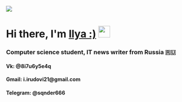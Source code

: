 ![](https://media4.giphy.com/media/Zk2YUA1rDLJoqRfo5r/giphy.gif?cid=ecf05e471c1v8nxeuwbtrqn9q9s1bwikewqqr02pqoqk80uq&rid=giphy.gif&ct=g)
<h1 >Hi there, I'm <a href="https://daniilshat.ru/" target="_blank">Ilya :)</a> 
<img src="https://github.com/blackcater/blackcater/raw/main/images/Hi.gif" height="32"/></h1>
<h3>Computer science student, IT news writer from Russia 🇷🇺</h3>
<h4> Vk: @8i7u6y5e4q </h4>
<h4> Gmail: i.irudovi21@gmail.com </h4>
<h4> Telegram: @sqnder666 </h4>
